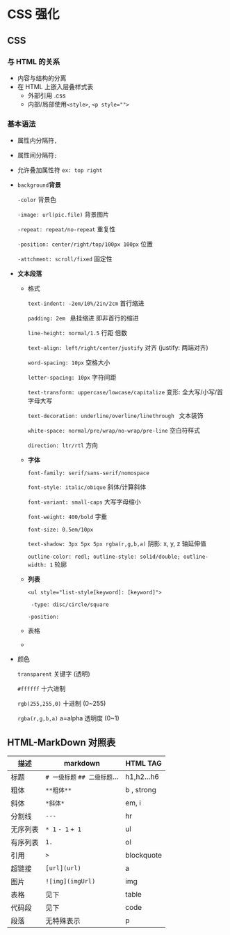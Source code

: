 # CSS 强化


<!--more-->

## CSS 

### 与 HTML 的关系

- 内容与结构的分离
- 在 HTML 上嵌入层叠样式表
  - 外部引用 .css
  - 内部/局部使用`<style>`, `<p style="">`

### 基本语法

- 属性内分隔符`,`
- 属性间分隔符`;`
- 允许叠加属性符 `ex: top right`

- `background`**背景**

  `-color` 背景色

  `-image: url(pic.file)` 背景图片

  `-repeat: repeat/no-repeat` 重复性

  `-position: center/right/top/100px 100px` 位置

  `-attchment: scroll/fixed` 固定性

- **文本段落**

  - 格式

    `text-indent: -2em/10%/2in/2cm` 首行缩进

    `padding: 2em ` 悬挂缩进 即非首行的缩进

    `line-height: normal/1.5` 行距 倍数

    `text-align: left/right/center/justify` 对齐 (justify: 两端对齐)

    `word-spacing: 10px` 空格大小

    `letter-spacing: 10px` 字符间距

    `text-transform: uppercase/lowcase/capitalize` 变形: 全大写/小写/首字母大写

    `text-decoration: underline/overline/linethrough ` 文本装饰

    `white-space: normal/pre/wrap/no-wrap/pre-line` 空白符样式

    `direction: ltr/rtl` 方向

  - **字体**

    `font-family: serif/sans-serif/nomospace`

    `font-style: italic/obique` 斜体/计算斜体

    `font-variant: small-caps` 大写字母缩小

    `font-weight: 400/bold` 字重

    `font-size: 0.5em/10px`

    `text-shadow: 3px 5px 5px rgba(r,g,b,a)` 阴影: x, y, z 轴延伸值

    `outline-color: redl; outline-style: solid/double; outline-width: 1` 轮廓

  - **列表**

    `<ul style="list-style[keyword]: [keyword]">`

    ` -type: disc/circle/square`

    `-position: `

  - 表格

  - 

- 颜色

  `transparent` 关键字 (透明)

  `#ffffff` 十六进制

  `rgb(255,255,0)` 十进制 (0~255)

  `rgba(r,g,b,a)` a=alpha 透明度 (0~1)

## HTML-MarkDown 对照表

| 描述     | markdown                    | HTML TAG   |
| -------- | --------------------------- | ---------- |
| 标题     | `# 一级标题` `## 二级标题`… | h1,h2…h6   |
| 粗体     | `**粗体**`                  | b , strong |
| 斜体     | `*斜体*`                    | em, i      |
| 分割线   | `---`                       | hr         |
| 无序列表 | `* 1` `- 1` `+ 1`           | ul         |
| 有序列表 | `1.`                        | ol         |
| 引用     | `>`                         | blockquote |
| 超链接   | `[url](url)`                | a          |
| 图片     | `![img](imgUrl)`            | img        |
| 表格     | 见下                        | table      |
| 代码段   | 见下                        | code       |
| 段落     | 无特殊表示                  | p          |
